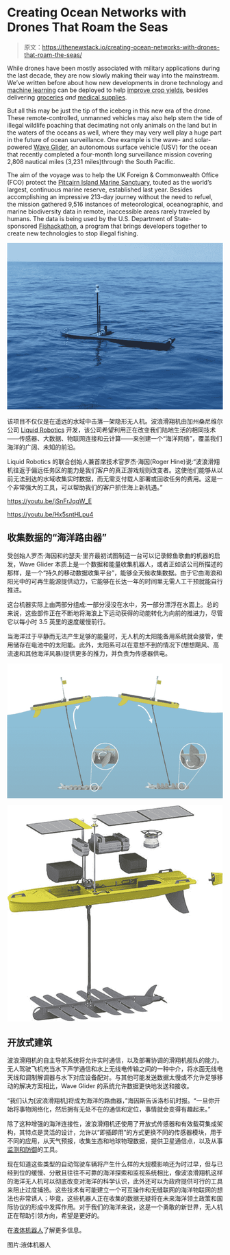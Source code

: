 # Creating Ocean Networks with Drones That Roam the Seas

> 原文：<https://thenewstack.io/creating-ocean-networks-with-drones-that-roam-the-seas/>

While drones have been mostly associated with military applications during the last decade, they are now slowly making their way into the mainstream. We’ve written before about how new developments in drone technology and [machine learning](https://thenewstack.io/whats-store-machine-learning-2016/) can be deployed to help [improve crop yields](https://thenewstack.io/bee-inspired-autonomous-robots-improve-crop-yields/), besides delivering [groceries](https://thenewstack.io/self-driving-grocery-delivering-robots-ready-roll-door/) *and* [medical supplies](https://thenewstack.io/drones-deliver-life-saving-medical-supplies-rwanda/).

But all this may be just the tip of the iceberg in this new era of the drone. These remote-controlled, unmanned vehicles may also help stem the tide of illegal wildlife poaching that decimating not only animals on the land but in the waters of the oceans as well, where they may very well play a huge part in the future of ocean surveillance. One example is the wave- and solar-powered [Wave Glider](http://www.liquid-robotics.com/platform/how-it-works/), an autonomous surface vehicle (USV) for the ocean that recently completed a four-month long surveillance mission covering 2,808 nautical miles (3,231 miles)through the South Pacific.

The aim of the voyage was to help the UK Foreign & Commonwealth Office (FCO) protect the [Pitcairn Island Marine Sanctuary](https://www.theguardian.com/environment/2015/mar/18/pitcairn-islands-marine-reserve-budget-2015), touted as the world’s largest, continuous marine reserve, established last year. Besides accomplishing an impressive 213-day journey without the need to refuel, the mission gathered 9,516 instances of meteorological, oceanographic, and marine biodiversity data in remote, inaccessible areas rarely traveled by humans. The data is being used by the U.S. Department of State-sponsored [Fishackathon](http://www.fishackathon.co/), a program that brings developers together to create new technologies to stop illegal fishing.

![wave-glider-liquid-robotics-2](img/6f8089868f542b32f077beb6d9d964b0.png)

该项目不仅仅是在遥远的水域中击落一架隐形无人机。波浪滑翔机由加州桑尼维尔公司 [Liquid Robotics](http://www.liquid-robotics.com/) 开发，该公司希望利用正在改变我们陆地生活的相同技术——传感器、大数据、物联网连接和云计算——来创建一个“海洋网络”，覆盖我们海洋的广阔、未知的前沿。

Liquid Robotics 的联合创始人兼首席技术官罗杰·海因(Roger Hine)说:“波浪滑翔机往返于偏远任务区的能力是我们客户的真正游戏规则改变者。这使他们能够从以前无法到达的水域收集实时数据，而无需支付载人部署或回收任务的费用。这是一个非常强大的工具，可以帮助我们的客户抓住海上新机遇。”

https://youtu.be/jSnFrJqqW_E

https://youtu.be/Hx5sntHLpu4

## 收集数据的“海洋路由器”

受创始人罗杰·海因和约瑟夫·里齐最初试图制造一台可以记录鲸鱼歌曲的机器的启发，Wave Glider 本质上是一个数据和能量收集机器人，或者正如该公司所描述的那样，是一个“持久的移动数据收集平台”，能够全天候收集数据。由于它由海浪和阳光中的可再生能源提供动力，它能够在长达一年的时间里无需人工干预就能自行推进。

这台机器实际上由两部分组成:一部分浸没在水中，另一部分漂浮在水面上。总的来说，这些部件正在不断地将海浪上下运动获得的动能转化为向前的推进力，尽管它以每小时 3.5 英里的速度缓慢前行。

当海洋过于平静而无法产生足够的能量时，无人机的太阳能备用系统就会接管，使用储存在电池中的太阳能。此外，太阳系可以在意想不到的情况下(想想飓风、高流速和其他海洋风暴)提供更多的推力，并负责为传感器供电。

![Screen Shot 2016-08-21 at 5.37.57 PM](img/776b4014886a7bc9f169109616c81b07.png)

![wave-glider-liquid-robotics-1](img/b7ddcba72d562045f53a375728bc1f5a.png)

## 开放式建筑

波浪滑翔机的自主导航系统将允许实时通信，以及部署协调的滑翔机舰队的能力。无人驾驶飞机充当水下声学通信和水上无线电传输之间的一种中介，将水面无线电天线和调制解调器与水下对应设备配对。与其他可能发送数据太慢或不允许足够移动的解决方案相比，Wave Glider 的系统允许数据更快地发送和接收。

“我们认为[波浪滑翔机]将成为海洋的路由器，”海因斯告诉洛杉矶时报。“一旦你开始将事物网络化，然后拥有无处不在的通信和定位，事情就会变得有趣起来。”

除了这种增强的海洋连接性，波浪滑翔机还使用了开放式传感器和有效载荷集成架构，其特点是灵活的设计，允许以“即插即用”的方式更换不同的传感器模块，用于不同的应用，从天气预报，收集生态和地球物理数据，提供卫星通信点，以及从事[监测和防御](http://www.latimes.com/business/la-fi-adv-underwater-drones-20160722-snap-story.html)的工具。

现在知道这些类型的自动驾驶车辆将产生什么样的大规模影响还为时过早，但与已经到位的缓慢、分散且往往不可靠的海洋探索和监视系统相比，像波浪滑翔机这样的海洋无人机可以彻底改变对海洋的科学认识，此外还可以为政府提供可行的工具来阻止过度捕捞。这些技术有可能建立一个可互操作和无缝联网的海洋物联网的想法也非常诱人；毕竟，这些机器人正在收集的数据无疑将在未来海洋领土政策和国际协议的形成中发挥作用。对于我们的海洋来说，这是一个勇敢的新世界，无人机正在帮助引领方向，希望是更好的。

在[液体机器人](http://www.liquid-robotics.com/)了解更多信息。

图片:液体机器人

<svg xmlns:xlink="http://www.w3.org/1999/xlink" viewBox="0 0 68 31" version="1.1"><title>Group</title> <desc>Created with Sketch.</desc></svg>